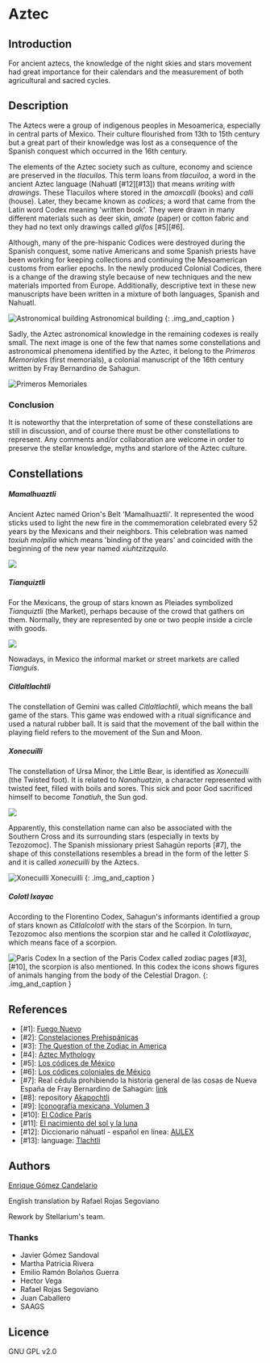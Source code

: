 # Aztec

## Introduction

For ancient aztecs, the knowledge of the night skies and stars movement had
great importance for their calendars and the measurement of both agricultural
and sacred cycles.

## Description

The Aztecs were a group of indigenous peoples in Mesoamerica, especially in
central parts of Mexico. Their culture flourished from 13th to 15th century but
a great part of their knowledge was lost as a consequence of the Spanish
conquest which occurred in the 16th century.

The elements of the Aztec society such as culture, economy and science are
preserved in the _tlacuilos_. This term loans from _tlacuiloa_, a word in the
ancient Aztec language (Nahuatl [#12][#13]) that means _writing with
drawings_. These Tlacuilos where stored in the _amoxcalli_ (books) and _calli_
(house). Later, they became known as _codices_; a word that came from the Latin
word Codex meaning 'written book'. They were drawn in many different materials
such as deer skin, _amate_ (paper) or cotton fabric and they had no text only
drawings called _glifos_ [#5][#6].

Although, many of the pre-hispanic Codices were destroyed during the Spanish
conquest, some native Americans and some Spanish priests have been working for
keeping collections and continuing the Mesoamerican customs from earlier
epochs. In the newly produced Colonial Codices, there is a change of the
drawing style because of new techniques and the new materials imported from
Europe. Additionally, descriptive text in these new manuscripts have been
written in a mixture of both languages, Spanish and Nahuatl.

![Astronomical building](edificios.webp)
Astronomical building
{: .img_and_caption }

Sadly, the Aztec astronomical knowledge in the remaining codexes is really
small. The next image is one of the few that names some constellations and
astronomical phenomena identified by the Aztec, it belong to the _Primeros
Memoriales_ (first memorials), a colonial manuscript of the 16th century
written by Fray Bernardino de Sahagun.

![Primeros Memoriales](Primeros_Memoriales.webp)

### Conclusion

It is noteworthy that the interpretation of some of these constellations are
still in discussion, and of course there must be other constellations to
represent. Any comments and/or collaboration are welcome in order to preserve
the stellar knowledge, myths and starlore of the Aztec culture.

## Constellations

##### Mamalhuaztli

Ancient Aztec named Orion's Belt 'Mamalhuaztli'. It represented the wood sticks
used to light the new fire in the commemoration celebrated every 52 years by
the Mexicans and their neighbors. This celebration was named _toxiuh molpilia_
which means 'binding of the years' and coincided with the beginning of the new
year named _xiuhtzitzquilo_.

![](mamalhuaztli_image.webp)

##### Tianquiztli

For the Mexicans, the group of stars known as Pleiades symbolized _Tianquiztli_
(the Market), perhaps because of the crowd that gathers on them. Normally, they
are represented by one or two people inside a circle with goods.

![](tiaquitztli_image.webp)

Nowadays, in Mexico the informal market or street markets are called _Tianguis_.

##### Citlaltlachtli

The constellation of Gemini was called _Citlaltlachtli_, which means the ball
game of the stars. This game was endowed with a ritual significance and used a
natural rubber ball. It is said that the movement of the ball within the
playing field refers to the movement of the Sun and Moon.

##### Xonecuilli

The constellation of Ursa Minor, the Little Bear, is identified as _Xonecuilli_
(the Twisted foot). It is related to _Nanahuatzin_, a character represented
with twisted feet, filled with boils and sores. This sick and poor God
sacrificed himself to become _Tonatiuh_, the Sun god.

![](nanahuatzin.webp)

Apparently, this constellation name can also be associated with the Southern
Cross and its surrounding stars (especially in texts by Tezozomoc). The Spanish
missionary priest Sahagún reports [#7], the shape of this constellations
resembles a bread in the form of the letter S and it is called _xonecuilli_ by
the Aztecs.

![Xonecuilli](xonecuilli_Glifo.webp)
Xonecuilli
{: .img_and_caption }

##### Colotl Ixayac

According to the Florentino Codex, Sahagun's informants identified a group of
stars known as _Citlalcolotl_ with the stars of the Scorpion. In turn,
Tezozomoc also mentions the scorpion star and he called it _Colotlixayac_,
which means face of a scorpion.

![Paris Codex](colotlixayac_image.webp)
In a section of the Paris Codex called zodiac pages [#3],[#10], the scorpion is
also mentioned. In this codex the icons shows figures of animals hanging from
the body of the Celestial Dragon.
{: .img_and_caption }


## References

 - [#1]: [Fuego Nuevo](http://biblioteca.itam.mx/estudios/estudio/letras30/notas3/sec_1.html)
 - [#2]: [Constelaciones Prehispánicas](http://www.montero.org.mx/constelaciones.htm)
 - [#3]: [The Question of the Zodiac in America](http://www.jstor.org/stable/660290?origin=JSTOR-pdf)
 - [#4]: [Aztec Mythology](http://www.windows2universe.org/mythology/aztec_culture.html)
 - [#5]: [Los códices de México](http://www.iconio.com/ABCD/F/INDEX.PDF)
 - [#6]: [Los códices coloniales de México](http://es.wikipedia.org/wiki/C%C3%B3dices_coloniales_de_M%C3%A9xico)
 - [#7]: Real cédula prohibiendo la historia general de las cosas de Nueva España de Fray Bernardino de Sahagún: [link](http://www.traduccionliteraria.org/1611/esc/america/sahagun.htm)
 - [#8]: repository [Akapochtli](http://commons.wikimedia.org/wiki/User:Akapochtli)
 - [#9]: [Iconografía mexicana, Volumen 3](https://books.google.com.mx/books?id=kxPjdY1PJjEC)
 - [#10]: [El Códice París](http://www.famsi.org/spanish/mayawriting/codices/paris.html)
 - [#11]: [El nacimiento del sol y la luna](http://redescolar.ilce.edu.mx/redescolar/biblioteca/literatura/leyenda/mexicas/mexsolun.html)
 - [#12]: Diccionario náhuatl - español en línea: [AULEX](http://aulex.org/nah-es/)
 - [#13]: language: [Tlachtli](http://sepiensa.org.mx/contenidos/fd_depo/nahuatl/tlach_1.html)


## Authors

[Enrique Gómez Candelario](mailto:aldeaglobal@gmail.com)

English translation by Rafael Rojas Segoviano

Rework by Stellarium's team.

### Thanks

 - Javier Gómez Sandoval
 - Martha Patricia Rivera
 - Emilio Ramón Bolaños Guerra
 - Hector Vega
 - Rafael Rojas Segoviano
 - Juan Caballero
 - SAAGS

## Licence

GNU GPL v2.0
